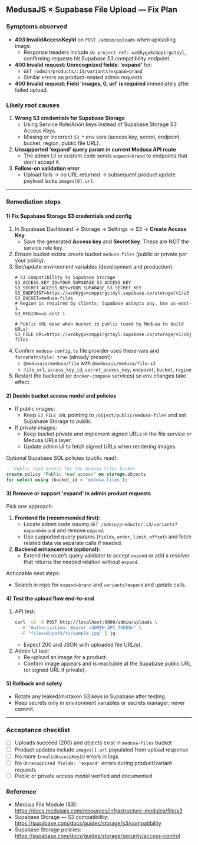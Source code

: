 ## MedusaJS × Supabase File Upload — Fix Plan

### Symptoms observed
- **403 InvalidAccessKeyId** on `POST /admin/uploads` when uploading image.
  - Response headers include `sb-project-ref: wzdkygvkcmppirgctoyl`, confirming requests hit Supabase S3 compatibility endpoint.
- **400 Invalid request: Unrecognized fields: 'expand'** for:
  - `GET /admin/products/:id/variants?expand=brand`
  - Similar errors on product-related admin requests.
- **400 Invalid request: Field 'images, 0, url' is required** immediately after failed upload.

### Likely root causes
1) **Wrong S3 credentials for Supabase Storage**
   - Using Service Role/Anon keys instead of Supabase Storage S3 Access Keys.
   - Missing or incorrect `S3_*` env vars (access key, secret, endpoint, bucket, region, public file URL).
2) **Unsupported 'expand' query param in current Medusa API route**
   - The admin UI or custom code sends `expand=brand` to endpoints that don't accept it.
3) **Follow-on validation error**
   - Upload fails → no URL returned → subsequent product update payload lacks `images[0].url`.

---

### Remediation steps

#### 1) Fix Supabase Storage S3 credentials and config
1. In Supabase Dashboard → Storage → Settings → S3 → **Create Access Key**
   - Save the generated **Access key** and **Secret key**. These are NOT the service role key.
2. Ensure bucket exists: create bucket `medusa-files` (public or private per your policy).
3. Set/update environment variables (development and production):
   ```env
   # S3 compatibility to Supabase Storage
   S3_ACCESS_KEY_ID=YOUR_SUPABASE_S3_ACCESS_KEY
   S3_SECRET_ACCESS_KEY=YOUR_SUPABASE_S3_SECRET_KEY
   S3_ENDPOINT=https://wzdkygvkcmppirgctoyl.supabase.co/storage/v1/s3
   S3_BUCKET=medusa-files
   # Region is required by clients; Supabase accepts any. Use us-east-1.
   S3_REGION=us-east-1

   # Public URL base when bucket is public (used by Medusa to build URLs)
   S3_FILE_URL=https://wzdkygvkcmppirgctoyl.supabase.co/storage/v1/object/public/medusa-files
   ```
4. Confirm `medusa-config.ts` file provider uses these vars and `forcePathStyle: true` (already present):
   - `@medusajs/medusa/file` with `@medusajs/medusa/file-s3`
   - `file_url`, `access_key_id`, `secret_access_key`, `endpoint`, `bucket`, `region`
5. Restart the backend (or `docker-compose` services) so env changes take effect.

#### 2) Decide bucket access model and policies
- If public images:
  - Keep `S3_FILE_URL` pointing to `/object/public/medusa-files` and set Supabase Storage to public.
- If private images:
  - Keep bucket private and implement signed URLs in the file service or Medusa URLs layer.
  - Update admin UI to fetch signed URLs when rendering images.

Optional Supabase SQL policies (public read):
```sql
-- Public read access for the medusa-files bucket
create policy "Public read access" on storage.objects
for select using (bucket_id = 'medusa-files');
```

#### 3) Remove or support 'expand' in admin product requests
Pick one approach:
1. **Frontend fix (recommended first):**
   - Locate admin code issuing `GET /admin/products/:id/variants?expand=brand` and remove `expand`.
   - Use supported query params (`fields`, `order`, `limit`, `offset`) and fetch related data via separate calls if needed.
2. **Backend enhancement (optional):**
   - Extend the route’s query validator to accept `expand` or add a resolver that returns the needed relation without `expand`.

Actionable next steps:
- Search in repo for `expand=brand` and `variants?expand` and update calls.

#### 4) Test the upload flow end-to-end
1. API test:
   ```bash
   curl -sS -X POST http://localhost:9000/admin/uploads \
     -H "Authorization: Bearer <ADMIN_API_TOKEN>" \
     -F "files=@/path/to/sample.jpg" | jq
   ```
   - Expect 200 and JSON with uploaded file URL(s).
2. Admin UI test:
   - Re-upload an image for a product.
   - Confirm image appears and is reachable at the Supabase public URL (or signed URL if private).

#### 5) Rollback and safety
- Rotate any leaked/mistaken S3 keys in Supabase after testing.
- Keep secrets only in environment variables or secrets manager; never commit.

---

### Acceptance checklist
- [ ] Uploads succeed (200) and objects exist in `medusa-files` bucket
- [ ] Product updates include `images[].url` populated from upload response
- [ ] No more `InvalidAccessKeyId` errors in logs
- [ ] No `Unrecognized fields: 'expand'` errors during product/variant requests
- [ ] Public or private access model verified and documented

### Reference
- Medusa File Module (S3): https://docs.medusajs.com/resources/infrastructure-modules/file/s3
- Supabase Storage — S3 compatibility: https://supabase.com/docs/guides/storage/s3/compatibility
- Supabase Storage policies: https://supabase.com/docs/guides/storage/security/access-control


